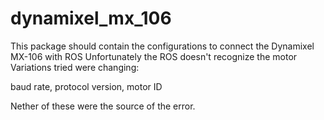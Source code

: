 # dynamixel_mx_106
This package should contain the configurations to connect the Dynamixel MX-106 with ROS
Unfortunately the ROS doesn't recognize the motor
Variations tried were changing:

baud rate, protocol version, motor ID

Nether of these were the source of the error.
